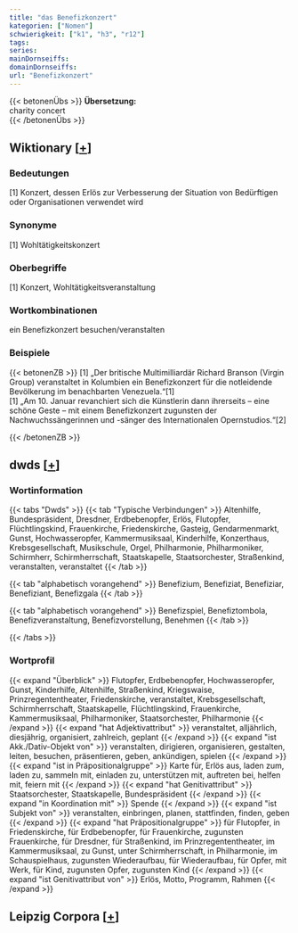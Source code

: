 ```yaml
---
title: "das Benefizkonzert"
kategorien: ["Nomen"]
schwierigkeit: ["k1", "h3", "r12"]
tags:
series:
mainDornseiffs:
domainDornseiffs:
url: "Benefizkonzert"
---
```


{{< betonenÜbs >}}
**Übersetzung:**  
charity concert  
{{< /betonenÜbs >}}

## Wiktionary [[+](https://de.wiktionary.org/wiki/Benefizkonzert)]

### Bedeutungen
[1] Konzert, dessen Erlös zur Verbesserung der Situation von Bedürftigen oder Organisationen verwendet wird  

### Synonyme
[1] Wohltätigkeitskonzert  

### Oberbegriffe
[1] Konzert, Wohltätigkeitsveranstaltung  

### Wortkombinationen
ein Benefizkonzert besuchen/veranstalten  

### Beispiele
{{< betonenZB >}}
[1] „Der britische Multimilliardär Richard Branson (Virgin Group) veranstaltet in Kolumbien ein Benefizkonzert für die notleidende Bevölkerung im benachbarten Venezuela.“[1]  
[1] „Am 10. Januar revanchiert sich die Künstlerin dann ihrerseits – eine schöne Geste – mit einem Benefizkonzert zugunsten der Nachwuchssängerinnen und -sänger des Internationalen Opernstudios.“[2]  

{{< /betonenZB >}}


## dwds [[+](https://www.dwds.de/wb/Benefizkonzert)]

### Wortinformation
{{< tabs "Dwds" >}}
{{< tab "Typische Verbindungen" >}}
Altenhilfe, Bundespräsident, Dresdner, Erdbebenopfer, Erlös, Flutopfer, Flüchtlingskind, Frauenkirche, Friedenskirche, Gasteig, Gendarmenmarkt, Gunst, Hochwasseropfer, Kammermusiksaal, Kinderhilfe, Konzerthaus, Krebsgesellschaft, Musikschule, Orgel, Philharmonie, Philharmoniker, Schirmherr, Schirmherrschaft, Staatskapelle, Staatsorchester, Straßenkind, veranstalten, veranstaltet
{{< /tab >}}

{{< tab "alphabetisch vorangehend" >}}
Benefizium, Benefiziat, Benefiziar, Benefiziant, Benefizgala
{{< /tab >}}

{{< tab "alphabetisch vorangehend" >}}
Benefizspiel, Benefiztombola, Benefizveranstaltung, Benefizvorstellung, Benehmen
{{< /tab >}}

{{< /tabs >}}

### Wortprofil
{{< expand "Überblick" >}} Flutopfer, Erdbebenopfer, Hochwasseropfer, Gunst, Kinderhilfe, Altenhilfe, Straßenkind, Kriegswaise, Prinzregententheater, Friedenskirche, veranstaltet, Krebsgesellschaft, Schirmherrschaft, Staatskapelle, Flüchtlingskind, Frauenkirche, Kammermusiksaal, Philharmoniker, Staatsorchester, Philharmonie {{< /expand >}}
{{< expand "hat Adjektivattribut" >}} veranstaltet, alljährlich, diesjährig, organisiert, zahlreich, geplant {{< /expand >}}
{{< expand "ist Akk./Dativ-Objekt von" >}} veranstalten, dirigieren, organisieren, gestalten, leiten, besuchen, präsentieren, geben, ankündigen, spielen {{< /expand >}}
{{< expand "ist in Präpositionalgruppe" >}} Karte für, Erlös aus, laden zum, laden zu, sammeln mit, einladen zu, unterstützen mit, auftreten bei, helfen mit, feiern mit {{< /expand >}}
{{< expand "hat Genitivattribut" >}} Staatsorchester, Staatskapelle, Bundespräsident {{< /expand >}}
{{< expand "in Koordination mit" >}} Spende {{< /expand >}}
{{< expand "ist Subjekt von" >}} veranstalten, einbringen, planen, stattfinden, finden, geben {{< /expand >}}
{{< expand "hat Präpositionalgruppe" >}} für Flutopfer, in Friedenskirche, für Erdbebenopfer, für Frauenkirche, zugunsten Frauenkirche, für Dresdner, für Straßenkind, im Prinzregententheater, im Kammermusiksaal, zu Gunst, unter Schirmherrschaft, in Philharmonie, im Schauspielhaus, zugunsten Wiederaufbau, für Wiederaufbau, für Opfer, mit Werk, für Kind, zugunsten Opfer, zugunsten Kind {{< /expand >}}
{{< expand "ist Genitivattribut von" >}} Erlös, Motto, Programm, Rahmen {{< /expand >}}

## Leipzig Corpora [[+](https://corpora.uni-leipzig.de/en/res?word=Benefizkonzert&corpusId=deu_newscrawl-public_2018)]

